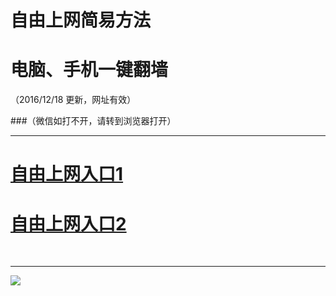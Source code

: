 ﻿# 自由上网简易方法

# 电脑、手机一键翻墙

（2016/12/18 更新，网址有效）


###（微信如打不开，请转到浏览器打开）



***
# <a href="http://d1av2i30i5z5dz.cloudfront.net" target="_blank">自由上网入口1</a>
# <a href="https://github.com/ogate/ogate/blob/master/README.md?1218" target="_blank">自由上网入口2</a>
﻿
***



<img src="https://camo.githubusercontent.com/81ca426978be68652bc3660ca87554fc756a75ce/68747470733a2f2f646666766d347a64686565652e636c6f756466726f6e742e6e65742f7069632f796a66712d32303136303833316f6b2d622e706e67" /> 